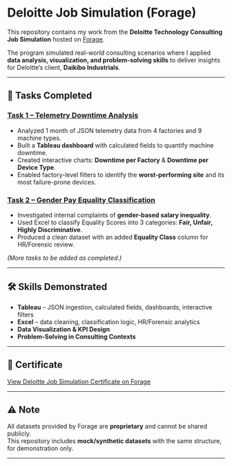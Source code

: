 # Deloitte Job Simulation (Forage)

This repository contains my work from the **Deloitte Technology Consulting Job Simulation** hosted on [Forage](https://www.theforage.com/).  

The program simulated real-world consulting scenarios where I applied **data analysis, visualization, and problem-solving skills** to deliver insights for Deloitte’s client, **Daikibo Industrials**.  

---

## 📂 Tasks Completed

### [Task 1 – Telemetry Downtime Analysis](./Task-01-Telemetry-Downtime/)
- Analyzed 1 month of JSON telemetry data from 4 factories and 9 machine types.  
- Built a **Tableau dashboard** with calculated fields to quantify machine downtime.  
- Created interactive charts: **Downtime per Factory** & **Downtime per Device Type**.  
- Enabled factory-level filters to identify the **worst-performing site** and its most failure-prone devices.  

### [Task 2 – Gender Pay Equality Classification](./Task-02-Gender-Pay-Equality/)
- Investigated internal complaints of **gender-based salary inequality**.  
- Used Excel to classify Equality Scores into 3 categories: **Fair, Unfair, Highly Discriminative**.  
- Produced a clean dataset with an added **Equality Class** column for HR/Forensic review.  

*(More tasks to be added as completed.)*

---

## 🛠️ Skills Demonstrated
- **Tableau** – JSON ingestion, calculated fields, dashboards, interactive filters  
- **Excel** – data cleaning, classification logic, HR/Forensic analytics  
- **Data Visualization & KPI Design**  
- **Problem-Solving in Consulting Contexts**

---

## 📜 Certificate
[View Deloitte Job Simulation Certificate on Forage](https://forage-uploads-prod.s3.amazonaws.com/completion-certificates/9PBTqmSxAf6zZTseP/io9DzWKe3PTsiS6GG_9PBTqmSxAf6zZTseP_HafunsQqsFt7tby8H_1755698598326_completion_certificate.pdf)

---

## ⚠️ Note
All datasets provided by Forage are **proprietary** and cannot be shared publicly.  
This repository includes **mock/synthetic datasets** with the same structure, for demonstration only.  

---


